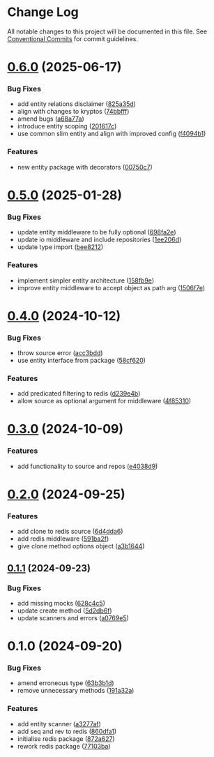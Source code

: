# Change Log

All notable changes to this project will be documented in this file.
See [Conventional Commits](https://conventionalcommits.org) for commit guidelines.

# [0.6.0](https://github.com/lindorm-io/monorepo/compare/@lindorm/redis@0.5.0...@lindorm/redis@0.6.0) (2025-06-17)

### Bug Fixes

- add entity relations disclaimer ([825a35d](https://github.com/lindorm-io/monorepo/commit/825a35d823e47cfc0e76a085871f2f444db14b04))
- align with changes to kryptos ([74bbfff](https://github.com/lindorm-io/monorepo/commit/74bbfff6fb50504dc70327f7de3fd6d4b45cb65a))
- amend bugs ([a68a77a](https://github.com/lindorm-io/monorepo/commit/a68a77a811ddfe33a0b487cd84cda6a18d3054b6))
- introduce entity scoping ([201617c](https://github.com/lindorm-io/monorepo/commit/201617c57e453015a7f42b30d75a122fab7b4a35))
- use common slim entity and align with improved config ([f4094b1](https://github.com/lindorm-io/monorepo/commit/f4094b173f11af4d342ece49d8a3ff72f1846d20))

### Features

- new entity package with decorators ([00750c7](https://github.com/lindorm-io/monorepo/commit/00750c7380e1c934be8f3f317b4fba7b834f90a8))

# [0.5.0](https://github.com/lindorm-io/monorepo/compare/@lindorm/redis@0.4.0...@lindorm/redis@0.5.0) (2025-01-28)

### Bug Fixes

- update entity middleware to be fully optional ([698fa2e](https://github.com/lindorm-io/monorepo/commit/698fa2e00cbd6d910ffa5fe75ec655f000cdb279))
- update io middleware and include repositories ([1ee206d](https://github.com/lindorm-io/monorepo/commit/1ee206d194dd8ef55ef0196f5beb011b6400304f))
- update type import ([bee8212](https://github.com/lindorm-io/monorepo/commit/bee82124c50e4ac9c32f90960a1ba90931e2fc8d))

### Features

- implement simpler entity architecture ([158fb9e](https://github.com/lindorm-io/monorepo/commit/158fb9ed054ebbc6861c8c6ff869ebc8e9af8e4c))
- improve entity middleware to accept object as path arg ([1506f7e](https://github.com/lindorm-io/monorepo/commit/1506f7e5ab4cd90866916c4b151e61becb27dc06))

# [0.4.0](https://github.com/lindorm-io/monorepo/compare/@lindorm/redis@0.3.0...@lindorm/redis@0.4.0) (2024-10-12)

### Bug Fixes

- throw source error ([acc3bdd](https://github.com/lindorm-io/monorepo/commit/acc3bddae041e43b12d1b50b030036063d076bd0))
- use entity interface from package ([58cf620](https://github.com/lindorm-io/monorepo/commit/58cf620310391eea604fee3996c11b77c6274a54))

### Features

- add predicated filtering to redis ([d239e4b](https://github.com/lindorm-io/monorepo/commit/d239e4b8328d28db2b54800e3ecd9a567837c5f4))
- allow source as optional argument for middleware ([4f85310](https://github.com/lindorm-io/monorepo/commit/4f85310c2ab771648544142c6cd9cde144b633d7))

# [0.3.0](https://github.com/lindorm-io/monorepo/compare/@lindorm/redis@0.2.0...@lindorm/redis@0.3.0) (2024-10-09)

### Features

- add functionality to source and repos ([e4038d9](https://github.com/lindorm-io/monorepo/commit/e4038d91adb88d306bb8ddc7a14cb8cdb907f5a0))

# [0.2.0](https://github.com/lindorm-io/monorepo/compare/@lindorm/redis@0.1.1...@lindorm/redis@0.2.0) (2024-09-25)

### Features

- add clone to redis source ([6d4dda6](https://github.com/lindorm-io/monorepo/commit/6d4dda638e820831507e84374f64fa58299dd2b4))
- add redis middleware ([591ba2f](https://github.com/lindorm-io/monorepo/commit/591ba2f2b5ec48ee4222f014418b292d4b58aa25))
- give clone method options object ([a3b1644](https://github.com/lindorm-io/monorepo/commit/a3b16441c90dea194cd82c54cf913cd6e0d59071))

## [0.1.1](https://github.com/lindorm-io/monorepo/compare/@lindorm/redis@0.1.0...@lindorm/redis@0.1.1) (2024-09-23)

### Bug Fixes

- add missing mocks ([628c4c5](https://github.com/lindorm-io/monorepo/commit/628c4c5af3bf46e8bf7616aef5f2a248a455ca05))
- update create method ([5d2db6f](https://github.com/lindorm-io/monorepo/commit/5d2db6f55f9081593533c38eccdb96202d30e2cc))
- update scanners and errors ([a0769e5](https://github.com/lindorm-io/monorepo/commit/a0769e599a3b644e554c1ad75c687a0cc65feb12))

# 0.1.0 (2024-09-20)

### Bug Fixes

- amend erroneous type ([63b3b1d](https://github.com/lindorm-io/monorepo/commit/63b3b1d059cef6a18ef2e0cec600a84ab1c96c50))
- remove unnecessary methods ([191a32a](https://github.com/lindorm-io/monorepo/commit/191a32afebc592a834e07c271ed229fd2220ab2b))

### Features

- add entity scanner ([a3277af](https://github.com/lindorm-io/monorepo/commit/a3277afaf19878d6b9dd71db0e5263026c370d3b))
- add seq and rev to redis ([860dfa1](https://github.com/lindorm-io/monorepo/commit/860dfa1b6a7b3caa121b1d4f2adb0344fb313bb4))
- initialise redis package ([872a627](https://github.com/lindorm-io/monorepo/commit/872a627edc9e2a545fd734437ae4f7628ca1d5a8))
- rework redis package ([77103ba](https://github.com/lindorm-io/monorepo/commit/77103ba4bf25403df445c0826b83e6fdecea58a8))

